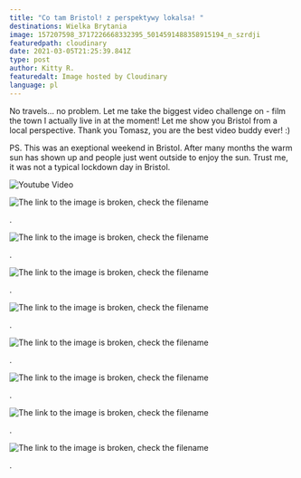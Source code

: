 ```yaml
---
title: "Co tam Bristol! z perspektywy lokalsa! "
destinations: Wielka Brytania
image: 157207598_3717226668332395_5014591488358915194_n_szrdji
featuredpath: cloudinary
date: 2021-03-05T21:25:39.841Z
type: post
author: Kitty R.
featuredalt: Image hosted by Cloudinary
language: pl
---
```

No travels... no problem. Let me take the biggest video challenge on - film the town I actually live in at the moment! Let me show you Bristol from a local perspective. Thank you Tomasz, you are the best video buddy ever! :)

PS. This was an exeptional weekend in Bristol. After many months the warm sun has shown up and people just went outside to enjoy the sun. Trust me, it was not a typical lockdown day in Bristol.

![Youtube Video](http://img.youtube.com/vi/tyfiE-yteNo/0.jpg)

![The link to the image is broken, check the filename](https://res.cloudinary.com/dkdpqgjhi/image/upload/c_scale,w_600/155517867_3225423884226389_8820405000226223007_n_jzsrqd)

.

![The link to the image is broken, check the filename](https://res.cloudinary.com/dkdpqgjhi/image/upload/c_scale,w_600/155389071_853904928721519_3068899360705175885_n_uroogn)

.

![The link to the image is broken, check the filename](https://res.cloudinary.com/dkdpqgjhi/image/upload/c_scale,w_600/155755988_427205571867350_5204320051457390094_n_af5cmu)

.

![The link to the image is broken, check the filename](https://res.cloudinary.com/dkdpqgjhi/image/upload/c_scale,w_600/155519698_489411205526339_717518219767528899_n_i5pwyd)

.

![The link to the image is broken, check the filename](https://res.cloudinary.com/dkdpqgjhi/image/upload/c_scale,w_600/155001630_1687316204773103_5464239309735330635_n_wvyt3n)

.

![The link to the image is broken, check the filename](https://res.cloudinary.com/dkdpqgjhi/image/upload/c_scale,w_600/155264957_104751351580530_151860930183669040_n_zc4csw)

.

![The link to the image is broken, check the filename](https://res.cloudinary.com/dkdpqgjhi/image/upload/c_scale,w_600/155814612_467241511291746_4860703662060647995_n_huyrqu)

.

![The link to the image is broken, check the filename](https://res.cloudinary.com/dkdpqgjhi/image/upload/c_scale,w_600/157482763_463800521650122_2088569500789625113_n_jpacl9)

.

<!--EndFragment-->